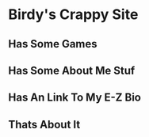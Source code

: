 ﻿# Birdy's Crappy Site
## Has Some Games
## Has Some About Me Stuf
## Has An Link To My E-Z Bio
## Thats About It
